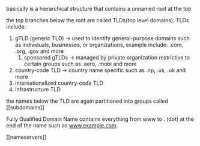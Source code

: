 basically is a hierarchical structure that contains a unnamed root at the top

the top branches below the root are called TLDs(top level domains). TLDs include:
1. gTLD (generic TLD) -> used to identify general-purpose domains such as individuals, businesses, or organizations, example include: .com, .org, .gov and more
	1. sponsored gTLDs -> managed by private organization restrictive to certain groups such as .aero, .mobi and more
2. country-code TLD -> country name specific such as .np, .us, .uk and more
3. internationalized country-code TLD
4. infrastructure TLD


the names below the TLD are again partitioned into groups called [[subdomains]]

Fully Qualified Domain Name contains everything from www to . (dot) at the end of the name such as www.example.com.

[[nameservers]]